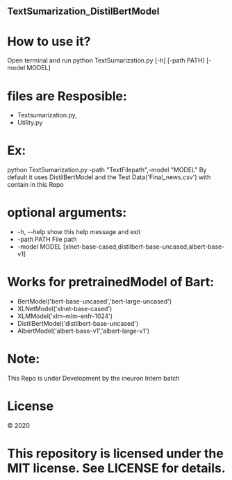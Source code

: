 ## TextSumarization_DistilBertModel

# How to use it?
Open terminal and run
python TextSumarization.py [-h] [-path PATH] [-model MODEL]

# files are Resposible:
* Textsumarization.py,
* Utility.py
# Ex:
python TextSumarization.py -path "TextFilepath",-model "MODEL"
By default it uses DistilBertModel and the Test Data('Final_news.csv') with contain in this Repo
# optional arguments:
*  -h, --help    show this help message and exit
*  -path PATH    File path
*  -model MODEL  [xlnet-base-cased,distilbert-base-uncased,albert-base-v1]


# Works for pretrainedModel of Bart:
* BertModel('bert-base-uncased','bert-large-uncased')
* XLNetModel('xlnet-base-cased')
* XLMModel('xlm-mlm-enfr-1024')
* DistilBertModel('distilbert-base-uncased')
* AlbertModel('albert-base-v1','albert-large-v1')

# Note: 
This Repo is under Development by the ineuron Intern batch 

# License
© 2020 

# This repository is licensed under the MIT license. See LICENSE for details.
